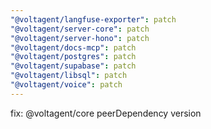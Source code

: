 ```yaml
---
"@voltagent/langfuse-exporter": patch
"@voltagent/server-core": patch
"@voltagent/server-hono": patch
"@voltagent/docs-mcp": patch
"@voltagent/postgres": patch
"@voltagent/supabase": patch
"@voltagent/libsql": patch
"@voltagent/voice": patch
---
```


fix: @voltagent/core peerDependency version
